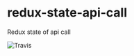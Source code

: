 # redux-state-api-call
Redux state of api call

![Travis](https://travis-ci.org/RodolfoSilva/redux-state-api-call.svg?branch=master)
